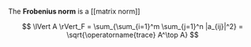 The **Frobenius norm** is a [[matrix norm]]

$$
\lVert A \rVert_F = \sum_{\sum_{i=1}^m \sum_{j=1}^n |a_{ij}|^2} = \sqrt{\operatorname{trace} A^\top A}
$$